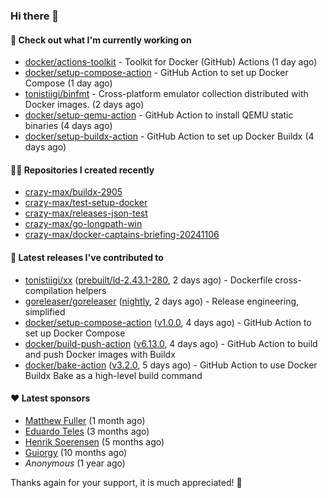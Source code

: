 ### Hi there 👋

#### 👷 Check out what I'm currently working on

- [docker/actions-toolkit](https://github.com/docker/actions-toolkit) - Toolkit for Docker (GitHub) Actions (1 day ago)
- [docker/setup-compose-action](https://github.com/docker/setup-compose-action) - GitHub Action to set up Docker Compose (1 day ago)
- [tonistiigi/binfmt](https://github.com/tonistiigi/binfmt) - Cross-platform emulator collection distributed with Docker images. (2 days ago)
- [docker/setup-qemu-action](https://github.com/docker/setup-qemu-action) - GitHub Action to install QEMU static binaries (4 days ago)
- [docker/setup-buildx-action](https://github.com/docker/setup-buildx-action) - GitHub Action to set up Docker Buildx (4 days ago)

#### 👨‍💻 Repositories I created recently

- [crazy-max/buildx-2905](https://github.com/crazy-max/buildx-2905)
- [crazy-max/test-setup-docker](https://github.com/crazy-max/test-setup-docker)
- [crazy-max/releases-json-test](https://github.com/crazy-max/releases-json-test)
- [crazy-max/go-longpath-win](https://github.com/crazy-max/go-longpath-win)
- [crazy-max/docker-captains-briefing-20241106](https://github.com/crazy-max/docker-captains-briefing-20241106)

#### 🚀 Latest releases I've contributed to

- [tonistiigi/xx](https://github.com/tonistiigi/xx) ([prebuilt/ld-2.43.1-280](https://github.com/tonistiigi/xx/releases/tag/prebuilt/ld-2.43.1-280), 2 days ago) - Dockerfile cross-compilation helpers
- [goreleaser/goreleaser](https://github.com/goreleaser/goreleaser) ([nightly](https://github.com/goreleaser/goreleaser/releases/tag/nightly), 2 days ago) - Release engineering, simplified
- [docker/setup-compose-action](https://github.com/docker/setup-compose-action) ([v1.0.0](https://github.com/docker/setup-compose-action/releases/tag/v1.0.0), 4 days ago) - GitHub Action to set up Docker Compose
- [docker/build-push-action](https://github.com/docker/build-push-action) ([v6.13.0](https://github.com/docker/build-push-action/releases/tag/v6.13.0), 4 days ago) - GitHub Action to build and push Docker images with Buildx
- [docker/bake-action](https://github.com/docker/bake-action) ([v3.2.0](https://github.com/docker/bake-action/releases/tag/v3.2.0), 5 days ago) - GitHub Action to use Docker Buildx Bake as a high-level build command

#### ❤️ Latest sponsors
- [Matthew Fuller](https://github.com/mathematics333) (1 month ago)
- [Eduardo Teles](https://github.com/eduardoteles17) (3 months ago)
- [Henrik Soerensen](https://github.com/hsoerensen) (5 months ago)
- [Guiorgy](https://github.com/Guiorgy) (10 months ago)
- _Anonymous_ (1 year ago)

Thanks again for your support, it is much appreciated! 🙏
